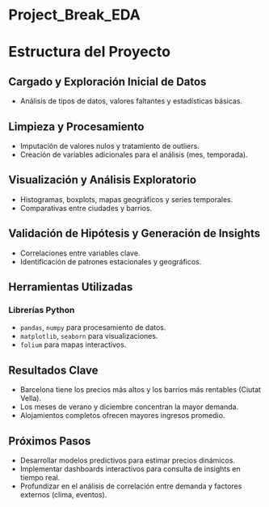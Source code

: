 # Project_Break_EDA
# Estructura del Proyecto

## Cargado y Exploración Inicial de Datos
- Análisis de tipos de datos, valores faltantes y estadísticas básicas.

## Limpieza y Procesamiento
- Imputación de valores nulos y tratamiento de outliers.
- Creación de variables adicionales para el análisis (mes, temporada).

## Visualización y Análisis Exploratorio
- Histogramas, boxplots, mapas geográficos y series temporales.
- Comparativas entre ciudades y barrios.

## Validación de Hipótesis y Generación de Insights
- Correlaciones entre variables clave.
- Identificación de patrones estacionales y geográficos.

## Herramientas Utilizadas

### Librerías Python
- `pandas`, `numpy` para procesamiento de datos.
- `matplotlib`, `seaborn` para visualizaciones.
- `folium` para mapas interactivos.

## Resultados Clave
- Barcelona tiene los precios más altos y los barrios más rentables (Ciutat Vella).
- Los meses de verano y diciembre concentran la mayor demanda.
- Alojamientos completos ofrecen mayores ingresos promedio.

## Próximos Pasos
- Desarrollar modelos predictivos para estimar precios dinámicos.
- Implementar dashboards interactivos para consulta de insights en tiempo real.
- Profundizar en el análisis de correlación entre demanda y factores externos (clima, eventos).
